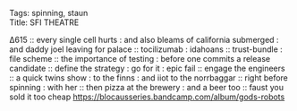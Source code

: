 Tags: spinning, staun  
Title: SFI THEATRE    
  
∆615 :: every single cell hurts : and also  bleams of california submerged : and daddy joel leaving for palace :: tocilizumab : idahoans :: trust-bundle : file scheme :: the importance of testing : before one commits a release candidate :: define the strategy : go for it : epic fail :: engage the engineers :: a quick twins show : to the finns : and iiot to the norrbaggar :: right before spinning : with her :: then pizza at the brewery : and a beer too :: faust you sold it too cheap
<https://blocausseries.bandcamp.com/album/gods-robots>
